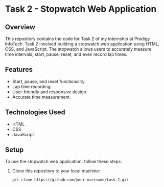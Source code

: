 # Task 2 - Stopwatch Web Application

## Overview

This repository contains the code for Task 2 of my internship at Prodigy InfoTech. Task 2 involved building a stopwatch web application using HTML, CSS, and JavaScript. The stopwatch allows users to accurately measure time intervals, start, pause, reset, and even record lap times.

## Features

- Start, pause, and reset functionality.
- Lap time recording.
- User-friendly and responsive design.
- Accurate time measurement.

## Technologies Used

- HTML
- CSS
- JavaScript

## Setup

To use the stopwatch web application, follow these steps:

1. Clone this repository to your local machine:

   ```shell
   git clone https://github.com/your-username/task-2.git

